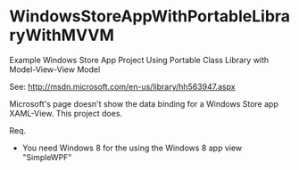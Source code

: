 WindowsStoreAppWithPortableLibraryWithMVVM
==========================================

Example Windows Store App Project Using Portable Class Library with Model-View-View Model

See:  http://msdn.microsoft.com/en-us/library/hh563947.aspx

Microsoft's page doesn't show the data binding for a Windows Store app XAML-View. This project does.

Req.
- You need Windows 8 for the using the Windows 8 app view "SimpleWPF"
